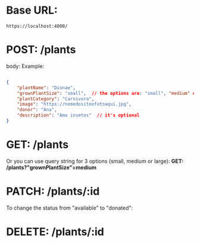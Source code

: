 # Base URL:
```
https://localhost:4000/
```

# POST: /plants
body: 
    Example:
```json

{
    "plantName": "Dionae", 
    "grownPlantSize": "small",  // the options are: "small", "medium" or "large"
    "plantCategory": "Carnivora", 
    "image": "https://nomedositeefotoaqui.jpg",
    "donor": "Ana",
    "description": "Ama insetos"  // it's optional
}

```     

# GET: /plants 
Or you can use query string for 3 options (small, medium or large):
**GET: /plants?"grownPlantSize"=medium** 

# PATCH: /plants/:id
To change the status from "available" to "donated":

# DELETE: /plants/:id